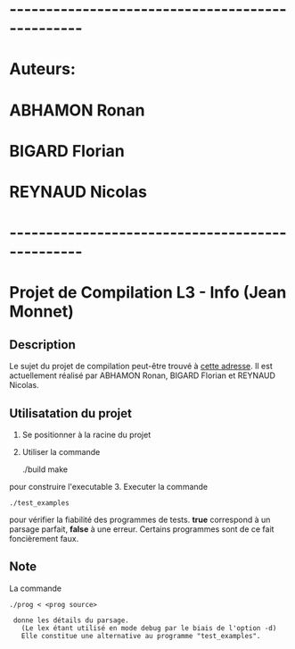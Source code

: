 # ------------------------------------------------ #
# Auteurs:                                         #
# 						   #
#   ABHAMON Ronan	                           #
#   BIGARD Florian				   #
#   REYNAUD Nicolas				   #
# ------------------------------------------------ #

Projet de Compilation L3 - Info (Jean Monnet)
============================================

Description
-----------
Le sujet du projet de compilation peut-être trouvé à [cette adresse](http://labh-curien.univ-st-etienne.fr/~fj/cpyrr). 
Il est actuellement réalisé par ABHAMON Ronan, BIGARD Florian et REYNAUD Nicolas.


Utilisatation du projet
-----------------------

1. Se positionner à la racine du projet
2. Utiliser la commande 

	./build make
	
 pour construire l'executable
3. Executer la commande 

	./test_examples
	
pour vérifier la fiabilité des programmes de tests.
      **true** correspond à un parsage parfait, **false** à une erreur. 
      Certains programmes sont de ce fait foncièrement faux.

Note
----
La commande 

	./prog < <prog source>
	
	 donne les détails du parsage.
       (Le lex étant utilisé en mode debug par le biais de l'option -d)
       Elle constitue une alternative au programme "test_examples".
